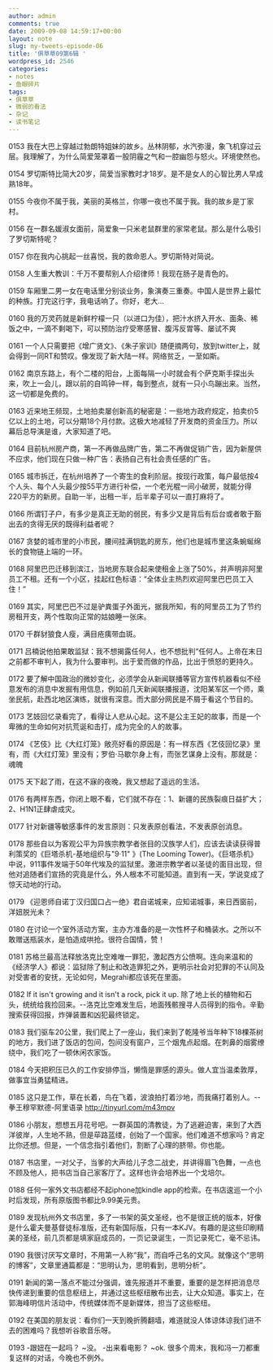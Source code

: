 ```yaml
---
author: admin
comments: true
date: 2009-09-08 14:59:17+00:00
layout: note
slug: my-tweets-episode-06
title: '俱草草09第6辑 '
wordpress_id: 2546
categories:
- notes
- 鱼眼碎片
tags:
- 俱草草
- 微弱的看法
- 杂记
- 读书笔记
---
```


0153 我在大巴上穿越过勃朗特姐妹的故乡。丛林阴郁，水汽弥漫，象飞机穿过云层。我理解了，为什么简爱笼罩着一股阴霾之气和一腔幽怨与怒火。环境使然也。

0154 罗切斯特比简大20岁，简爱当家教时才18岁。是不是女人的心智比男人早成熟18年。 

0155 今夜你不属于我，美丽的英格兰，你哪一夜也不属于我。我的故乡是丁家村。  

0156 在一群名媛淑女面前，简爱象一只米老鼠群里的家常老鼠。那么是什么吸引了罗切斯特呢？

0157 你在我内心挑起一丝喜悦，我的救命恩人。罗切斯特对简说。

0158 人生重大教训：千万不要帮别人介绍律师！我现在肠子是青色的。

0159 车厢里二男一女在电话里分别谈业务，象演奏三重奏。中国人是世界上最忙的种族。打完这行字，我电话响了。你好，老大...  

0160 我的万灵药就是新鲜柠檬一只（以进口为佳），把汁水挤入开水、面条、稀饭之中，一滴不剩喝下，可以预防治疗受寒感冒、腹泻反胃等、屡试不爽

0161 一个人只需要把《增广贤文》、《朱子家训》随便摘两句，放到twitter上，就会得到一同RT和赞叹。像发现了新大陆一样。网络贫乏，一至如斯。

0162 南京东路上，有个二楼的阳台，上面每隔一小时就会有个萨克斯手探出头来，吹上一会儿，跟以前的自鸣钟一样，每到整点，就有一只小鸟蹦出来。当然，这一切都是免费的。

0163 近来地王频现，土地拍卖屡创新高的秘密是：一些地方政府规定，拍卖价5亿以上的土地，可以分期18个月付款。这极大地减轻了开发商的资金压力。所以幕后总导演是谁，大家知道了吧。

0164 目前杭州房产商，第一不再做品牌广告，第二不再做促销广告，因为新屋供不应求，他们现在只做一种广告：表扬自己有社会责任感的广告。

0165 城市拆迁，在杭州培养了一个寄生的食利阶层。按现行政策，每户最低按4个人头、每个人头最少按55平方进行补偿，一个老光棍一间小破房，就能分得220平方的新房。自助一半，出租一半，后半辈子可以一直打麻将了。

0166 所谓钉子户，有多少是真正无助的弱民，有多少又是背后有后台或者敢于豁出去的贪得无厌的既得利益者呢？

0167 贪婪的城市里的小市民，腰间挂满钥匙的房东，他们也是城市里这条蜿蜒绵长的食物链上端的一环。

0168 阿里巴巴迁移到滨江，当地房东联合起来使租金上涨了50%，并声明非阿里员工不租。还有一个小区，挂起红色标语：“全体业主热烈欢迎阿里巴巴员工入住！”

0169 其实，阿里巴巴不过是驴粪蛋子外面光，据我所知，有的阿里员工为了节约房租开支，两个性取向正常的姑娘睡一张床。

0170 千群豺狼食人瘦，满目疮痍带血斑。

0171 吕楠说他拍果敢监狱：我不想揭露任何人，也不想批判“任何人。上帝在末日之前都不审判人，我为什么要审判。出于爱而做的作品，比出于愤怒的更持久。

0172 要了解中国政治的微妙变化，必须学会从新闻联播等官方宣传机器看似不经意发布的消息中发掘有用信息，例如前几天新闻联播报道，沈阳某军区一个师，乘坐民航，赴西北地区演练，就很有深意。而大部分网民是不屑于看这个节目的。

0173 艺妓回忆录看完了，看得让人悲从心起。这不是公主王妃的故事，而是一个卑微的生命如何对抗荒诞和击打，成为完全的人的故事。

0174 《艺伎》比《大红灯笼》敞亮好看的原因是：有一样东西《艺伎回忆录》里有，而《大红灯笼》里没有；罗伯·马歇尔身上有，而张艺谋身上没有。那就是：魂魄

0175 天下起了雨，在这不寐的夜晚，我又想起了遥远的生活。

0176 有两样东西，你闭上眼不看，它们就不存在：1、新疆的民族裂痕日益扩大；2、H1N1正肆虐成灾。

0177 针对新疆等敏感事件的发言原则：只发表原创看法，不发表原创消息。

0178 那些自以为客观公平为异族宗教学者张目的汉族学人们，应该去读读获得普利策奖的《巨塔杀机-基地组织与"9·11" 》(The Looming Tower)。《巨塔杀机》中说，911事件发端于50年代埃及的监狱里。激进宗教学者以圣徒的面目出现，但他对追随者们宣扬的究竟是什么，外人根本不可能知道。直到有一天，学说变成了惊天动地的行动。

0179 《迎恩师自诺丁汉归国口占一绝》君自诺城来，应知诺城事，来日西窗前，洋妞脱光未？

0180 在讨论一个室外活动方案，主办方准备的是一次性杯子和桶装水。之所以不敢赠送瓶装水，是怕造成哄抢。很符合国情，赞！

0181 苏格兰最高法释放洛克比空难唯一罪犯，激起西方公愤啊。连向来温和的《经济学人》都说：监狱除了制止和改造罪犯之外，更明示社会对犯罪的不认同及对受害者的安抚，无论如何，Megrahi都应该死在里面。

0182 If it isn't growing and it isn't a rock, pick it up. 除了地上长的植物和石头，统统给我捡回来。--洛克比空难发生后，地面残骸搜寻人员得到的指令。辛勤搜索获得回报，炸弹装置和凶犯最终锁定。

0183 我们驱车20公里，我们爬上了一座山，我们来到了乾隆爷当年种下18棵茶树的地方，我们进了饭店的包间，包间没有窗户，三个烟鬼点起烟。在刺鼻的烟雾缭绕中，我们吃了一顿休闲农家饭。

0184 今天把积压已久的工作安排停当，懒惰是罪感的源头。做人宜当温柔敦厚，做事宜当勇猛精进。

0185 这只是工作，草在长着，鸟在飞着，波浪拍打着沙地，而我痛打着别人。--拳王穆罕默德-阿里语录 http://tinyurl.com/m43mpv  

0186 小朋友，想想五月花号吧。一群英国的清教徒，为了逃避迫害，来到了大西洋彼岸，人生地不熟，但是荜路蓝缕，创始了一个国家。他们难道不想家吗？肯定比你还想。但是，一个信念指引着他们，割断了心理的脐带。你也能。

0187 书店里，一对父子，当爹的大声给儿子念二战史，并讲得眉飞色舞，一点也不顾及他人，把书店当自己家客厅了。这样也许会培养出一个戈培尔。

0188 任何一家外文书店都经不起iphone加kindle app的检索。在书店逡巡一个小时后发现，所有原版图书都比9.99美元贵。

0189 发现杭州外文书店里，多了一书架的英文圣经，也不是很正统的版本，好像是什么霍夫曼基督徒标准版，还有新国际版，只有一本KJV。有趣的是这些印刷精美的圣经，前几页都是填家庭成员的，一页记录诞生，一页记录死亡，毫不忌讳。

0190 我很讨厌写文章时，不用第一人称“我”，而自呼己名的文风。就像这个“思明的博客”，文章里通篇都是：“思明认为，思明看到，思明分析”。

0191 新闻的第一落点不能过分强调，谁先报道并不重要，重要的是怎样把消息尽快传递到重要的信息枢纽上，并通过这些枢纽散布出去，让大众知道。事实上，在郭海峰明信片活动中，传统媒体而不是新媒体，担当了这些枢纽。

0192 在美国的朋友说：看你们一天到晚折腾翻墙，难道就没人体谅体谅我们进不去的困难吗？我想听谷歌音乐呀。

0193 -跟妞在一起吗？
~没。
-出来看电影？
~ok. 
很多个周末，我和冯一刀都重复这样的对话，今晚也不例外。 
